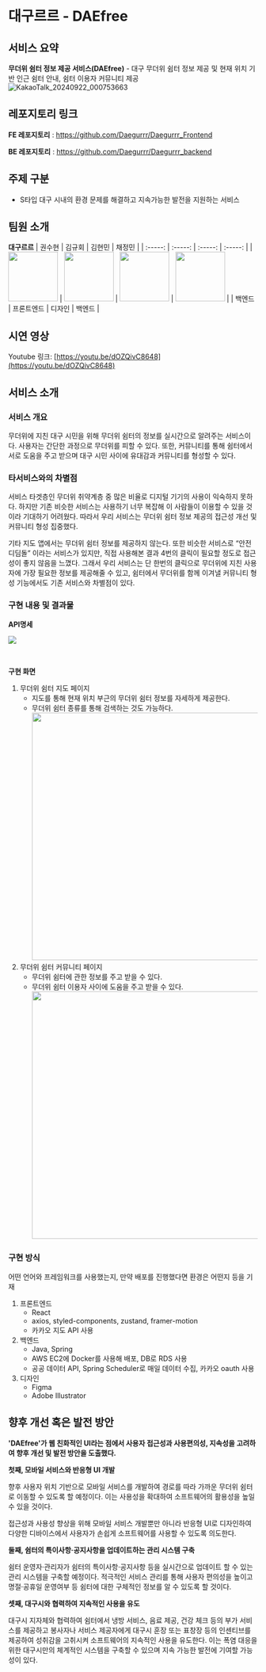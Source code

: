 # 대구르르 - DAEfree
## 서비스 요약
**무더위 쉼터 정보 제공 서비스(DAEfree)** - 대구 무더위 쉼터 정보 제공 및 현재 위치 기반 인근 쉼터 안내, 쉼터 이용자 커뮤니티 제공   
![KakaoTalk_20240922_000753663](https://github.com/user-attachments/assets/10779e3f-6020-4fe5-8121-12e2b66a5e7f)

## 레포지토리 링크
**FE 레포지토리** : https://github.com/Daegurrr/Daegurrr_Frontend

**BE 레포지토리** : https://github.com/Daegurrr/Daegurrr_backend

## 주제 구분
-	S타입 대구 시내의 환경 문제를 해결하고 지속가능한 발전을 지원하는 서비스 

## 팀원 소개
**대구르르**
| 권수현 | 김규회 | 김현민 | 채정민 |
| :-----: | :-----: | :-----: | :-----: |
| [<img src="https://github.com/kwonssshyeon.png" width="100px">](https://github.com/kwonssshyeon) | [<img src="https://github.com/KimKyuHoi.png" width="100px">](https://github.com/KimKyuHoi) | [<img src="https://github.com/ZZAEMMIN.png" width="100px">](https://github.com/ZZAEMMIN) | [<img src="https://github.com/chaejm55.png" width="100px">](https://github.com/chaejm55) | 
| 백엔드 | 프론트엔드 | 디자인 | 백엔드 | 

## 시연 영상
Youtube 링크: [https://youtu.be/dOZQivC8648](https://youtu.be/dOZQivC8648)

## 서비스 소개
### 서비스 개요
무더위에 지친 대구 시민을 위해 무더위 쉼터의 정보를 실시간으로 알려주는 서비스이다.
사용자는 간단한 과정으로 무더위를 피할 수 있다.
또한, 커뮤니티를 통해 쉼터에서 서로 도움을 주고 받으며 대구 시민 사이에 유대감과 커뮤니티를 형성할 수 있다.



### 타서비스와의 차별점
서비스 타겟층인 무더위 취약계층 중 많은 비율로 디지털 기기의 사용이 익숙하지 못하다. 하지만 기존 비슷한 서비스는 사용하기 너무 복잡해 이 사람들이 이용할 수 있을 것이라 기대하기 어려웠다. 
따라서 우리 서비스는 무더위 쉼터 정보 제공의 접근성 개선 및 커뮤니티 형성 집중했다.

기타 지도 앱에서는 무더위 쉼터 정보를 제공하지 않는다. 또한 비슷한 서비스로 “안전디딤돌” 이라는 서비스가 있지만, 직접 사용해본 결과 4번의 클릭이 필요할 정도로 접근성이 좋지 않음을 느꼈다.  그래서 우리 서비스는 단 한번의 클릭으로 무더위에 지친 사용자에 가장 필요한 정보를 제공해줄 수 있고, 쉼터에서 무더위를 함께 이겨낼 커뮤니티 형성 기능에서도 기존 서비스와 차별점이 있다.

### 구현 내용 및 결과물
**API명세**

[<img src="https://img.shields.io/badge/Swagger-85EA2D?style=for-the-badge&logo=Swagger&logoColor=black">](http://43.203.25.171:8080/api-docs)

<br/>

**구현 화면**

1. 무더위 쉼터 지도 페이지
    - 지도를 통해 현재 위치 부근의 무더위 쉼터 정보를 자세하게 제공한다.
    - 무더위 쉼터 종류를 통해 검색하는 것도 가능하다.
      <img src="https://github.com/user-attachments/assets/b6145ee2-8b3d-4e8f-9a8c-a2f5083e91bf" height="500"/>
2. 무더위 쉼터 커뮤니티 페이지
    - 무더위 쉼터에 관한 정보를 주고 받을 수 있다.
    - 무더위 쉼터 이용자 사이에 도움을 주고 받을 수 있다.
      <img src="https://github.com/user-attachments/assets/ebd29c24-c88b-4777-8d7b-808df3c86dbe" height="500"/>

### 구현 방식
어떤 언어와 프레임워크를 사용했는지, 만약 배포를 진행했다면 환경은 어떤지 등을 기재
1. 프론트엔드
    - React
    - axios, styled-components, zustand, framer-motion
    - 카카오 지도 API 사용
2. 백엔드
    - Java, Spring
    - AWS EC2에 Docker를 사용해 배포, DB로 RDS 사용
    - 공공 데이터 API, Spring Scheduler로 매일 데이터 수집, 카카오 oauth 사용
3. 디자인
    - Figma
    - Adobe Illustrator

## 향후 개선 혹은 발전 방안
**'DAEfree'가 웹 친화적인 UI라는 점에서 사용자 접근성과 사용편의성, 지속성을 고려하여 향후 개선 및 발전 방안을 도출했다.**

**첫째, 모바일 서비스와 반응형 UI 개발**

향후 사용자 위치 기반으로 모바일 서비스를 개발하여 경로를 따라 가까운 무더위 쉼터로 이동할 수 있도록 할 예정이다. 이는 사용성을 확대하여 소프트웨어의 활용성을 높일 수 있을 것이다.

접근성과 사용성 향상을 위해 모바일 서비스 개발뿐만 아니라 반응형 UI로 디자인하여 다양한 디바이스에서 사용자가 손쉽게 소프트웨어를 사용할 수 있도록 의도한다.

**둘째, 쉼터의 특이사항·공지사항을 업데이트하는 관리 시스템 구축**

쉼터 운영자·관리자가 쉼터의 특이사항·공지사항 등을 실시간으로 업데이트 할 수 있는 관리 시스템을 구축할 예정이다. 적극적인 서비스 관리를 통해 사용자 편의성을 높이고 명절·공휴일 운영여부 등 쉼터에 대한 구체적인 정보를 알 수 있도록 할 것이다.

**셋째, 대구시와 협력하여 지속적인 사용을 유도**

대구시 지자체와 협력하여 쉼터에서 냉방 서비스, 음료 제공, 건강 체크 등의 부가 서비스를 제공하고 봉사자나 서비스 제공자에게 대구시 훈장 또는 표창장 등의 인센티브를  제공하여 성취감을 고취시켜 소프트웨어의 지속적인 사용을 유도한다. 이는 폭염 대응을 위한 대구시만의 체계적인 시스템을 구축할 수 있으며 지속 가능한 발전에 기여할 가능성이 있다.
